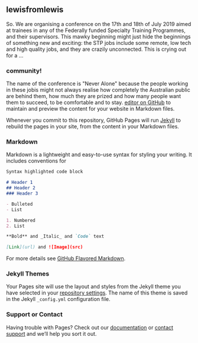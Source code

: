## lewisfromlewis

So.
We are organising a conference on the 17th and 18th of July 2019 aimed at trainees in any of the Federally funded Specialty Training Programmes, and their supervisors. This mawky beginning might just hide the beginnings of something new and exciting: the STP jobs include some remote, low tech and high quality jobs, and they are crazily unconnected.  This is crying out for a ...

### community!
The name of the conference is "Never Alone" because the people working in these jobis might not always realise how completely the Australian public are behind them, how much they are prized and how many people want them to succeed, to be comfortable and to stay. 
[editor on GitHub](https://github.com/lewisfromlewis/lewisfromlewis.github.io/edit/master/README.md) to maintain and preview the content for your website in Markdown files.

Whenever you commit to this repository, GitHub Pages will run [Jekyll](https://jekyllrb.com/) to rebuild the pages in your site, from the content in your Markdown files.

### Markdown

Markdown is a lightweight and easy-to-use syntax for styling your writing. It includes conventions for

```markdown
Syntax highlighted code block

# Header 1
## Header 2
### Header 3

- Bulleted
- List

1. Numbered
2. List

**Bold** and _Italic_ and `Code` text

[Link](url) and ![Image](src)
```

For more details see [GitHub Flavored Markdown](https://guides.github.com/features/mastering-markdown/).

### Jekyll Themes

Your Pages site will use the layout and styles from the Jekyll theme you have selected in your [repository settings](https://github.com/lewisfromlewis/lewisfromlewis.github.io/settings). The name of this theme is saved in the Jekyll `_config.yml` configuration file.

### Support or Contact

Having trouble with Pages? Check out our [documentation](https://help.github.com/categories/github-pages-basics/) or [contact support](https://github.com/contact) and we’ll help you sort it out.
